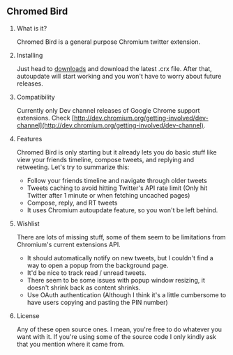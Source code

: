 ## Chromed Bird ##

1. What is it?

    Chromed Bird is a general purpose Chromium twitter extension.

2. Installing

    Just head to [downloads](http://github.com/cezarsa/chromed_bird/downloads) and download the latest .crx file. After that, autoupdate will start working and you won't have to worry about future releases.

3. Compatibility

    Currently only Dev channel releases of Google Chrome support extensions. Check [http://dev.chromium.org/getting-involved/dev-channel](http://dev.chromium.org/getting-involved/dev-channel).

4. Features

    Chromed Bird is only starting but it already lets you do basic stuff like view your friends timeline, compose tweets, and replying and retweeting. Let's try to summarize this:

    * Follow your friends timeline and navigate through older tweets
    * Tweets caching to avoid hitting Twitter's API rate limit (Only hit Twitter after 1 minute or when fetching uncached pages)
    * Compose, reply, and RT tweets
    * It uses Chromium autoupdate feature, so you won't be left behind.

5. Wishlist

    There are lots of missing stuff, some of them seem to be limitations from Chromium's current extensions API.

    * It should automatically notify on new tweets, but I couldn't find a way to open a popup from the background page.
    * It'd be nice to track read / unread tweets.
    * There seem to be some issues with popup window resizing, it doesn't shrink back as content shrinks.
    * Use OAuth authentication (Although I think it's a little cumbersome to have users copying and pasting the PIN number)

6. License

    Any of these open source ones. I mean, you're free to do whatever you want with it. If you're using some of the source code I only kindly ask that you mention where it came from.
